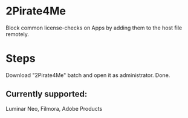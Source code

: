 # 2Pirate4Me
Block common license-checks on Apps by adding them to the host file remotely.

# Steps
Download "2Pirate4Me" batch and open it as administrator. Done.

## Currently supported:

Luminar Neo, Filmora, Adobe Products
